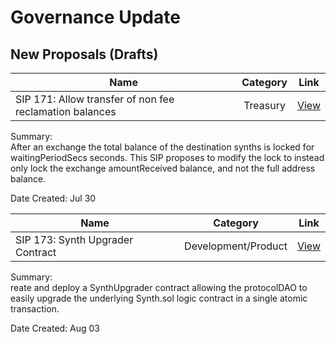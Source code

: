# Governance Update

## New Proposals (Drafts)

| Name          | Category      | Link   |
| ------------- |:-------------:| :-----:|
| SIP 171: Allow transfer of non fee reclamation balances | Treasury | [View](https://sips.synthetix.io/sips/sip-171) |

Summary:\
After an exchange the total balance of the destination synths is locked for waitingPeriodSecs seconds. This SIP proposes to modify the lock to instead only lock the exchange amountReceived balance, and not the full address balance.

Date Created: Jul 30

| Name          | Category      | Link   |
| ------------- |:-------------:| :-----:|
| SIP 173: Synth Upgrader Contract  | Development/Product | [View](https://sips.synthetix.io/sips/sip-173) |

Summary:\
reate and deploy a SynthUpgrader contract allowing the protocolDAO to easily upgrade the underlying Synth.sol logic contract in a single atomic transaction.

Date Created: Aug 03
